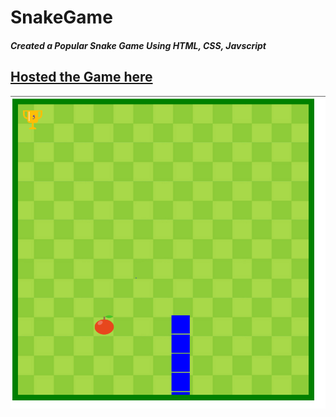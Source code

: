 # SnakeGame
##### Created a Popular Snake Game Using HTML, CSS, Javscript
## <a href="https://snakegame-3p34g81bj43kl5f86tm.web.codequotient.com"> Hosted the Game here </a>
<img src="https://github.com/HiteshGarg-Coder/SnakeGame/blob/main/Snake.PNG" alt="My cool logo"/>


